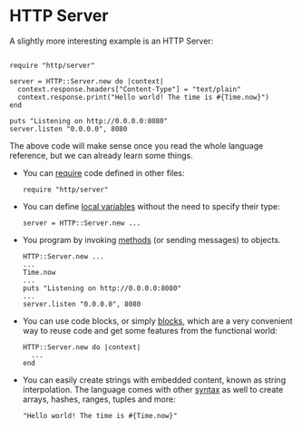 # HTTP Server

A slightly more interesting example is an HTTP Server:

```crystal

require "http/server"

server = HTTP::Server.new do |context|
  context.response.headers["Content-Type"] = "text/plain"
  context.response.print("Hello world! The time is #{Time.now}")
end

puts "Listening on http://0.0.0.0:8080"
server.listen "0.0.0.0", 8080
```

The above code will make sense once you read the whole language reference, but we can already learn some things.

* You can [require](../syntax_and_semantics/requiring_files.html) code defined in other files:

    ```crystal
    require "http/server"
    ```
* You can define [local variables](../syntax_and_semantics/local_variables.html) without the need to specify their type:

    ```crystal
    server = HTTP::Server.new ...
    ```

* You program by invoking [methods](../syntax_and_semantics/classes_and_methods.html) (or sending messages) to objects.

    ```crystal
    HTTP::Server.new ...
    ...
    Time.now
    ...
    puts "Listening on http://0.0.0.0:8080"
    ...
    server.listen "0.0.0.0", 8080
    ```

* You can use code blocks, or simply [blocks](../syntax_and_semantics/blocks_and_procs.html), which are a very convenient way to reuse code and get some features from the functional world:

    ```crystal
    HTTP::Server.new do |context|
      ...
    end
    ```

* You can easily create strings with embedded content, known as string interpolation. The language comes with other [syntax](../syntax_and_semantics/literals.html) as well to create arrays, hashes, ranges, tuples and more:

    ```crystal
    "Hello world! The time is #{Time.now}"
    ```


